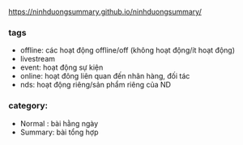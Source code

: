 https://ninhduongsummary.github.io/ninhduongsummary/



### tags
- offline: các hoạt động offline/off (không hoạt động/ít hoạt động)
- livestream
- event: hoạt động sự kiện
- online: hoạt đông liên quan đến nhãn hàng, đối tác 
- nds: hoạt động riêng/sản phẩm riêng của ND 


### category: 

- Normal : bài hằng ngày 
- Summary: bài tổng hợp 

